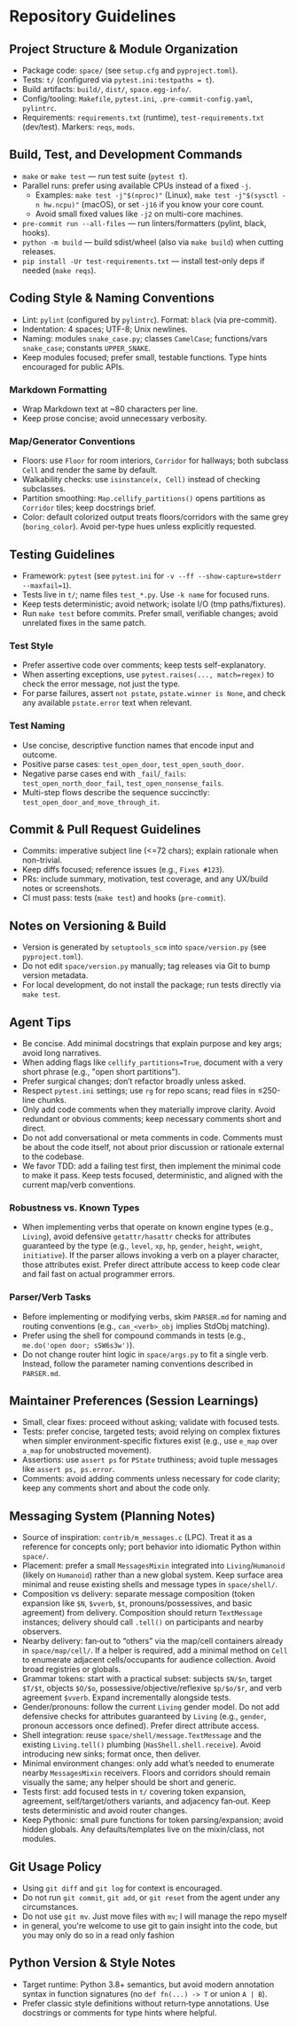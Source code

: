# Repository Guidelines

## Project Structure & Module Organization
- Package code: `space/` (see `setup.cfg` and `pyproject.toml`).
- Tests: `t/` (configured via `pytest.ini:testpaths = t`).
- Build artifacts: `build/`, `dist/`, `space.egg-info/`.
- Config/tooling: `Makefile`, `pytest.ini`, `.pre-commit-config.yaml`,
  `pylintrc`.
- Requirements: `requirements.txt` (runtime), `test-requirements.txt`
  (dev/test). Markers: `reqs`, `mods`.

## Build, Test, and Development Commands
- `make` or `make test` — run test suite (`pytest t`).
- Parallel runs: prefer using available CPUs instead of a fixed `-j`.
  - Examples: `make test -j"$(nproc)"` (Linux), `make test -j"$(sysctl -n
    hw.ncpu)"` (macOS), or set `-j16` if you know your core count.
  - Avoid small fixed values like `-j2` on multi-core machines.
- `pre-commit run --all-files` — run linters/formatters (pylint, black, hooks).
- `python -m build` — build sdist/wheel (also via `make build`) when cutting
  releases.
- `pip install -Ur test-requirements.txt` — install test-only deps if needed
  (`make reqs`).

## Coding Style & Naming Conventions
- Lint: `pylint` (configured by `pylintrc`). Format: `black` (via pre-commit).
- Indentation: 4 spaces; UTF-8; Unix newlines.
- Naming: modules `snake_case.py`; classes `CamelCase`; functions/vars
  `snake_case`; constants `UPPER_SNAKE`.
- Keep modules focused; prefer small, testable functions. Type hints encouraged
  for public APIs.

### Markdown Formatting
- Wrap Markdown text at ~80 characters per line.
- Keep prose concise; avoid unnecessary verbosity.

### Map/Generator Conventions
- Floors: use `Floor` for room interiors, `Corridor` for hallways; both subclass
  `Cell` and render the same by default.
- Walkability checks: use `isinstance(x, Cell)` instead of checking subclasses.
- Partition smoothing: `Map.cellify_partitions()` opens partitions as `Corridor`
  tiles; keep docstrings brief.
- Color: default colorized output treats floors/corridors with the same grey
  (`boring_color`). Avoid per-type hues unless explicitly requested.

## Testing Guidelines
- Framework: `pytest` (see `pytest.ini` for `-v --ff --show-capture=stderr
  --maxfail=1`).
- Tests live in `t/`; name files `test_*.py`. Use `-k name` for focused runs.
- Keep tests deterministic; avoid network; isolate I/O (tmp paths/fixtures).
- Run `make test` before commits. Prefer small, verifiable changes; avoid
  unrelated fixes in the same patch.

### Test Style
- Prefer assertive code over comments; keep tests self-explanatory.
- When asserting exceptions, use `pytest.raises(..., match=regex)` to check
  the error message, not just the type.
- For parse failures, assert `not pstate`, `pstate.winner is None`, and check
  any available `pstate.error` text when relevant.

### Test Naming
- Use concise, descriptive function names that encode input and outcome.
- Positive parse cases: `test_open_door`, `test_open_south_door`.
- Negative parse cases end with `_fail`/`_fails`:
  `test_open_north_door_fail`, `test_open_nonsense_fails`.
- Multi-step flows describe the sequence succinctly:
  `test_open_door_and_move_through_it`.

## Commit & Pull Request Guidelines
- Commits: imperative subject line (<=72 chars); explain rationale when
  non-trivial.
- Keep diffs focused; reference issues (e.g., `Fixes #123`).
- PRs: include summary, motivation, test coverage, and any UX/build notes or
  screenshots.
- CI must pass: tests (`make test`) and hooks (`pre-commit`).

## Notes on Versioning & Build
- Version is generated by `setuptools_scm` into `space/version.py` (see
  `pyproject.toml`).
- Do not edit `space/version.py` manually; tag releases via Git to bump version
  metadata.
- For local development, do not install the package; run tests directly via
  `make test`.

## Agent Tips
- Be concise. Add minimal docstrings that explain purpose and key args; avoid
  long narratives.
- When adding flags like `cellify_partitions=True`, document with a very short
  phrase (e.g., "open short partitions").
- Prefer surgical changes; don’t refactor broadly unless asked.
- Respect `pytest.ini` settings; use `rg` for repo scans; read files in
  ≤250-line chunks.
- Only add code comments when they materially improve clarity. Avoid
  redundant or obvious comments; keep necessary comments short and direct.
 - Do not add conversational or meta comments in code. Comments must be about
   the code itself, not about prior discussion or rationale external to the
   codebase.
- We favor TDD: add a failing test first, then implement the minimal
  code to make it pass. Keep tests focused, deterministic, and aligned with
  the current map/verb conventions.

### Robustness vs. Known Types
- When implementing verbs that operate on known engine types (e.g., `Living`),
  avoid defensive `getattr/hasattr` checks for attributes guaranteed by the
  type (e.g., `level`, `xp`, `hp`, `gender`, `height`, `weight`, `initiative`).
  If the parser allows invoking a verb on a player character, those attributes
  exist. Prefer direct attribute access to keep code clear and fail fast on
  actual programmer errors.

### Parser/Verb Tasks
- Before implementing or modifying verbs, skim `PARSER.md` for naming and
  routing conventions (e.g., `can_<verb>_obj` implies StdObj matching).
- Prefer using the shell for compound commands in tests (e.g.,
  `me.do('open door; sSW6s3w')`).
- Do not change router hint logic in `space/args.py` to fit a single verb.
  Instead, follow the parameter naming conventions described in `PARSER.md`.

## Maintainer Preferences (Session Learnings)

- Small, clear fixes: proceed without asking; validate with focused tests.
- Tests: prefer concise, targeted tests; avoid relying on complex fixtures
  when simpler environment-specific fixtures exist (e.g., use `e_map` over
  `a_map` for unobstructed movement).
- Assertions: use `assert ps` for `PState` truthiness; avoid tuple messages
  like `assert ps, ps.error`.
- Comments: avoid adding comments unless necessary for code clarity; keep any
  comments short and about the code only.

## Messaging System (Planning Notes)

- Source of inspiration: `contrib/m_messages.c` (LPC). Treat it as a reference
  for concepts only; port behavior into idiomatic Python within `space/`.
- Placement: prefer a small `MessagesMixin` integrated into `Living`/`Humanoid`
  (likely on `Humanoid`) rather than a new global system. Keep surface area
  minimal and reuse existing shells and message types in `space/shell/`.
- Composition vs delivery: separate message composition (token expansion like
  `$N`, `$vverb`, `$t`, pronouns/possessives, and basic agreement) from
  delivery. Composition should return `TextMessage` instances; delivery should
  call `.tell()` on participants and nearby observers.
- Nearby delivery: fan‑out to “others” via the map/cell containers already in
  `space/map/cell/`. If a helper is required, add a minimal method on `Cell`
  to enumerate adjacent cells/occupants for audience collection. Avoid broad
  registries or globals.
- Grammar tokens: start with a practical subset: subjects `$N/$n`, target
  `$T/$t`, objects `$O/$o`, possessive/objective/reflexive `$p/$o/$r`, and
  verb agreement `$vverb`. Expand incrementally alongside tests.
- Gender/pronouns: follow the current `Living` gender model. Do not add
  defensive checks for attributes guaranteed by `Living` (e.g., `gender`,
  pronoun accessors once defined). Prefer direct attribute access.
- Shell integration: reuse `space/shell/message.TextMessage` and the existing
  `Living.tell()` plumbing (`HasShell.shell.receive`). Avoid introducing new
  sinks; format once, then deliver.
- Minimal environment changes: only add what’s needed to enumerate nearby
  `MessagesMixin` receivers. Floors and corridors should remain visually the
  same; any helper should be short and generic.
- Tests first: add focused tests in `t/` covering token expansion, agreement,
  self/target/others variants, and adjacency fan‑out. Keep tests deterministic
  and avoid router changes.
- Keep Pythonic: small pure functions for token parsing/expansion; avoid hidden
  globals. Any defaults/templates live on the mixin/class, not modules.

## Git Usage Policy

- Using `git diff` and `git log` for context is encouraged.
- Do not run `git commit`, `git add`, or `git reset` from the agent under any circumstances.
- Do not use `git mv`. Just move files with `mv`; I will manage the repo myself
- in general, you're welcome to use git to gain insight into the code, but you
  may only do so in a read only fashion

## Python Version & Style Notes

- Target runtime: Python 3.8+ semantics, but avoid modern annotation syntax in
  function signatures (no `def fn(...) -> T` or union `A | B`).
- Prefer classic style definitions without return‑type annotations. Use docstrings
  or comments for type hints where helpful.
